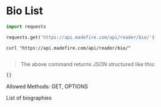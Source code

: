 # Bio List

```python
import requests

requests.get('https://api.madefire.com/api/reader/bio/')
```

```shell
curl "https://api.madefire.com/api/reader/bio/"
```

```javascript
```

> The above command returns JSON structured like this:

```json
{}
```

Allowed Methods: GET, OPTIONS

List of biographies
